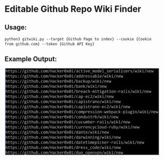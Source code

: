 # Editable Github Repo Wiki Finder

## Usage:
```
python3 gitwiki.py --target {Github Page to index} --cookie {Cookie from github.com} --token {Github API Key} 
```
## Example Output:
![Example](ex.PNG)
